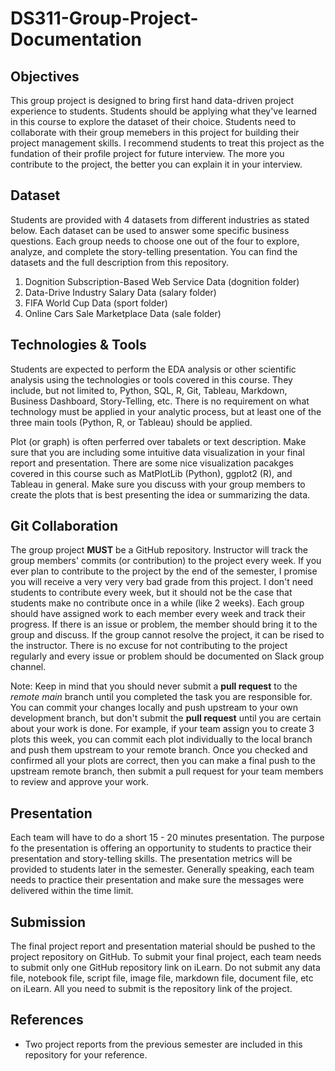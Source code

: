 # DS311-Group-Project-Documentation

## Objectives
This group project is designed to bring first hand data-driven project experience to students. Students should be applying what they've learned in this course to explore the dataset of their choice. Students need to collaborate with their group memebers in this project for building their project management skills.  I recommend students to treat this project as the fundation of their profile project for future interview. The more you contribute to the project, the better you can explain it in your interview. 

## Dataset
Students are provided with 4 datasets from different industries as stated below.  Each dataset can be used to answer some specific business questions.  Each group needs to choose one out of the four to explore, analyze, and complete the story-telling presentation. You can find the datasets and the full description from this repository.

1. Dognition Subscription-Based Web Service Data (dognition folder)
2. Data-Drive Industry Salary Data (salary folder)
3. FIFA World Cup Data (sport folder)
4. Online Cars Sale Marketplace Data (sale folder)

## Technologies & Tools
Students are expected to perform the EDA analysis or other scientific analysis using the technologies or tools covered in this course.  They include, but not limited to, Python, SQL, R, Git, Tableau, Markdown, Business Dashboard, Story-Telling, etc. There is no requirement on what technology must be applied in your analytic process, but at least one of the three main tools (Python, R, or Tableau) should be applied.  

Plot (or graph) is often perferred over tabalets or text description. Make sure that you are including some intuitive data visualization in your final report and presentation. There are some nice visualization pacakges covered in this course such as MatPlotLib (Python), ggplot2 (R), and Tableau in general.  Make sure you discuss with your group members to create the plots that is best presenting the idea or summarizing the data.

## Git Collaboration
The group project **MUST** be a GitHub repository. Instructor will track the group members' commits (or contribution) to the project every week. If you ever plan to contribute to the project by the end of the semester, I promise you will receive a very very very bad grade from this project.  I don't need students to contribute every week, but it should not be the case that students make no contribute once in a while (like 2 weeks).  Each group should have assigned work to each member every week and track their progress.  If there is an issue or problem, the member should bring it to the group and discuss.  If the group cannot resolve the project, it can be rised to the instructor.  There is no excuse for not contributing to the project regularly and every issue or problem should be documented on Slack group channel.

Note: Keep in mind that you should never submit a **pull request** to the *remote main* branch until you completed the task you are responsible for.  You can commit your changes locally and push upstream to your own development branch, but don't submit the **pull request** until you are certain about your work is done.  For example, if your team assign you to create 3 plots this week, you can commit each plot individually to the local branch and push them upstream to your remote branch. Once you checked and confirmed all your plots are correct, then you can make a final push to the upstream remote branch, then submit a pull request for your team members to review and approve your work.

## Presentation
Each team will have to do a short 15 - 20 minutes presentation.  The purpose fo the presentation is offering an opportunity to students to practice their presentation and story-telling skills. The presentation metrics will be provided to students later in the semester.  Generally speaking, each team needs to practice their presentation and make sure the messages were delivered within the time limit.

## Submission
The final project report and presentation material should be pushed to the project repository on GitHub.  To submit your final project, each team needs to submit only one GitHub repository link on iLearn.  Do not submit any data file, notebook file, script file, image file, markdown file, document file, etc on iLearn.  All you need to submit is the repository link of the project.

## References
- Two project reports from the previous semester are included in this repository for your reference.
